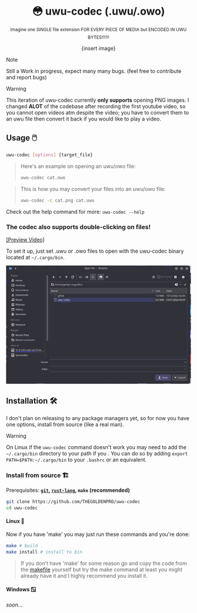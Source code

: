 <div align="center">

  # 😳 uwu-codec (.uwu/.owo)

  <sub>Imagine one SINGLE file extension FOR EVERY PIECE OF MEDIA but ENCODED IN UWU BYTES!!!!!!</sub>

  {insert image}

</div>

> [!Note]
> Still a Work in progress, expect many many bugs. (feel free to contribute and report bugs)

> [!Warning]
> This iteration of uwu-codec currently **only supports** opening PNG images.
> I changed **ALOT** of the codebase after recording the first youtube video, so you cannot open videos atm despite the video; you have to convert them to an uwu file then convert it back if you would like to play a video.

## Usage 🖱️
```sh
uwu-codec [options] {target_file}
```
> Here's an example on opening an uwu/owo file:
> ```sh
> uwu-codec cat.owo
> ```

> This is how you may convert your files into an uwu/owo file:
> ```sh
> uwu-codec -c cat.png cat.uwu
> ```
Check out the help command for more: ``uwu-codec --help``

### The codec also supports double-clicking on files!

[[Preview Video]](https://github.com/THEGOLDENPRO/uwu-codec/assets/66202304/1fb31651-448a-403e-a4a6-1ffb8f6b2e0a)

To set it up, just set .uwu or .owo files to open with the uwu-codec binary located at ``~/.cargo/bin``.

<img src="./assets/binary_preview.png" width="600px">

## Installation 🛠️
I don't plan on releasing to any package managers yet, so for now you have one options, install from source (like a real man).

> [!Warning]
> On Linux if the ``uwu-codec`` command doesn't work you may need to add the ``~/.cargo/bin`` directory to your path if you . You can do so by adding ``export PATH=$PATH:~/.cargo/bin`` to your ``.bashrc`` or an equivalent.

### Install from source 🏗️
Prerequisites: **[``git``](https://git-scm.com/downloads), [``rust-lang``](https://www.rust-lang.org/tools/install), ``make`` (recommended)**

```sh
git clone https://github.com/THEGOLDENPRO/uwu-codec
cd uwu-codec
```

#### Linux 🐧
Now if you have 'make' you may just run these commands and you're done:
```sh
make # build
make install # install to bin
```
> If you don't have 'make' for some reason go and copy the code from the [makefile](https://github.com/THEGOLDENPRO/aghpb-cli/blob/master/Makefile) yourself but try the make command at least you might already have it and I highly recommend you install it.

#### Windows 🪟
*soon...*
